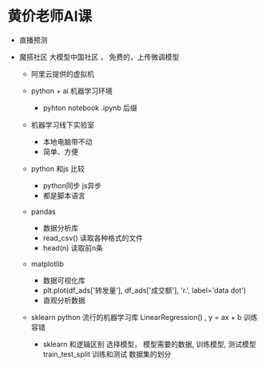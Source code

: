 # 黄价老师AI课

- 直播预测

- 魔搭社区
  大模型中国社区 ， 免费的，上传微调模型
    - 阿里云提供的虚拟机
    - python + ai 机器学习环境
      - pyhton notebook
      .ipynb 后缀
    - 机器学习线下实验室
      - 本地电脑带不动
      - 简单、方便

    - python 和js 比较
      - python同步 js异步
      - 都是脚本语言

    - pandas
      - 数据分析库
      - read_csv() 读取各种格式的文件
      - head(n) 读取前n条

    - matplotlib
      - 数据可视化库
      - plt.plot(df_ads['转发量'], df_ads['成交额'], 'r.', label='data dot')
      - 直观分析数据

    - sklearn
      python 流行的机器学习库 
      LinearRegression() , y = ax + b
      训练 容错
       - sklearn 和逻辑区别
         选择模型， 模型需要的数据, 训练模型, 测试模型
         train_test_split 训练和测试 数据集的划分
